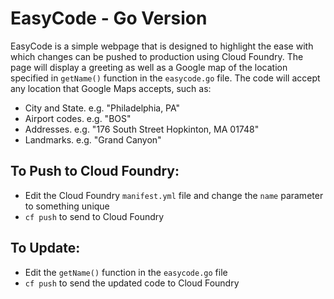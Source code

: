 EasyCode - Go Version
=

EasyCode is a simple webpage that is designed to highlight the ease with which changes can be pushed to production using Cloud Foundry. 
The page will display a greeting as well as a Google map of the location specified in `getName()` function in the `easycode.go` file. The code 
will accept any location that Google Maps accepts, such as:

*	City and State. e.g. "Philadelphia, PA"
*	Airport codes. e.g. "BOS"
*	Addresses. e.g. "176 South Street Hopkinton, MA 01748"
*	Landmarks. e.g. "Grand Canyon"


To Push to Cloud Foundry:
-
* Edit the Cloud Foundry `manifest.yml` file and change the `name` parameter to something unique
* `cf push` to send to Cloud Foundry

To Update:
-
* Edit the `getName()` function in the `easycode.go` file 
* `cf push` to send the updated code to Cloud Foundry
